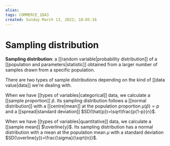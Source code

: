 ```yaml
---
alias: 
tags: COMMERCE_1DA3
created: Sunday March 13, 2022; 18:05:16 
---
```

# Sampling distribution
**Sampling distribution**: a [[random variable|probability distribution]] of a [[population and parameters|statistic]] obtained from a larger number of samples drawn from a specific population.

 There are two types of sample distributions depending on the kind of [[data value|data]] we're dealing with.  
 
 When we have [[types of variables|categorical]] data, we calculate a [[sample proportion]] $\hat{p}$. Its sampling distribution follows a [[normal distribution]] with a [[centre|mean]] at the population proportion $\mu(\hat{p})=p$ and a [[spread|standard deviation]] $SD(\hat{p})=\sqrt\frac{p(1-p}{n}$. 
 
 When we have [[types of variables|quantitative]] data, we calculate a [[sample mean]] $\overline{y}$. Its sampling distribution has a normal distribution with a mean at the population mean $\mu$ with a standard deviation $SD(\overline{y})=\frac{\sigma}{\sqrt{n}}$.
 